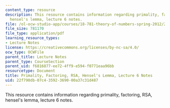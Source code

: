 ```yaml
---
content_type: resource
description: This resource contains information regarding primality, factoring, RSA,
  hensel's lemma, lecture 6 notes.
file: /ol-ocw-studio-app/courses/18-781-theory-of-numbers-spring-2012/22f790db07c43592369000a37c31d487_MIT18_781S12_lec6.pdf
file_size: 781170
file_type: application/pdf
learning_resource_types:
- Lecture Notes
license: https://creativecommons.org/licenses/by-nc-sa/4.0/
ocw_type: OCWFile
parent_title: Lecture Notes
parent_type: CourseSection
parent_uid: f6816877-ee72-4ff9-e594-f0771eaa96bb
resourcetype: Document
title: Primality, Factoring, RSA, Hensel's Lemma, Lecture 6 Notes
uid: 22f790db-07c4-3592-3690-00a37c31d487
---
```

This resource contains information regarding primality, factoring, RSA, hensel's lemma, lecture 6 notes.